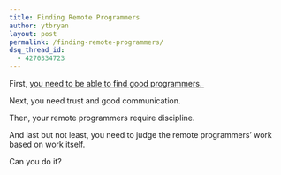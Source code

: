 ```yaml
---
title: Finding Remote Programmers
author: ytbryan
layout: post
permalink: /finding-remote-programmers/
dsq_thread_id:
  - 4270334723
---
```

First, [you need to be able to find good programmers. ][1]

Next, you need trust and good communication.

Then, your remote programmers require discipline.

And last but not least, you need to judge the remote programmers&#8217; work based on work itself.

Can you do it?

 [1]: http://ytbryan.com/finding-programmer/